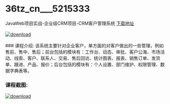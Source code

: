 # 36tz_cn___5215333
JavaWeb项目实战-企业级CRM项目-CRM客户管理系统
[下载地址](http://www.36tz.cn/article/5215333 "下载地址")
<br/></br>[![download](http://36tz.cn/muke_img/2020_09_2-43-300x203.png "下载地址")](http://www.36tz.cn/article/5215333 "下载地址")
<br/></br>### 课程介绍:
该系统主要针对企业客户，单方面的对客户做出的一些管理，例如售前、售中、售后；前台包括的模块有：工作台、动态、审批、客户公海、市场活动、线索、客户、联系人、交易、售后回访、统计图表、报表、销售订单、发货单、跟进、产品、报价；后台包括的模块有：个人设置、部门维护、权限管理、数据字典表等。

### 课程截图:
[![download](http://36tz.cn/muke_img/2020_09_11-2.png "下载地址")](http://www.36tz.cn/article/5215333 "下载地址")
